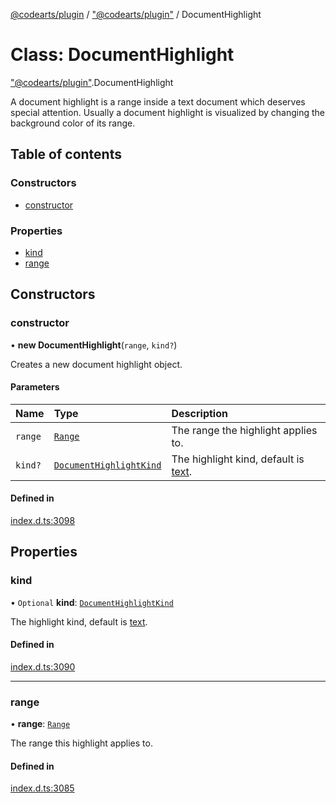 [@codearts/plugin](../README.md) / ["@codearts/plugin"](../modules/_codearts_plugin_.md) / DocumentHighlight

# Class: DocumentHighlight

["@codearts/plugin"](../modules/_codearts_plugin_.md).DocumentHighlight

A document highlight is a range inside a text document which deserves
special attention. Usually a document highlight is visualized by changing
the background color of its range.

## Table of contents

### Constructors

- [constructor](codearts_plugin_.DocumentHighlight.md#constructor)

### Properties

- [kind](codearts_plugin_.DocumentHighlight.md#kind)
- [range](codearts_plugin_.DocumentHighlight.md#range)

## Constructors

### constructor

• **new DocumentHighlight**(`range`, `kind?`)

Creates a new document highlight object.

#### Parameters

| Name | Type | Description |
| :------ | :------ | :------ |
| `range` | [`Range`](codearts_plugin_.Range.md) | The range the highlight applies to. |
| `kind?` | [`DocumentHighlightKind`](../enums/codearts_plugin_.DocumentHighlightKind.md) | The highlight kind, default is [text](../enums/codearts_plugin_.DocumentHighlightKind.md#text). |

#### Defined in

[index.d.ts:3098](https://github.com/huaweicloud/cloudide-plugin-api/blob/a055dd0/index.d.ts#L3098)

## Properties

### kind

• `Optional` **kind**: [`DocumentHighlightKind`](../enums/codearts_plugin_.DocumentHighlightKind.md)

The highlight kind, default is [text](../enums/codearts_plugin_.DocumentHighlightKind.md#text).

#### Defined in

[index.d.ts:3090](https://github.com/huaweicloud/cloudide-plugin-api/blob/a055dd0/index.d.ts#L3090)

___

### range

• **range**: [`Range`](codearts_plugin_.Range.md)

The range this highlight applies to.

#### Defined in

[index.d.ts:3085](https://github.com/huaweicloud/cloudide-plugin-api/blob/a055dd0/index.d.ts#L3085)

